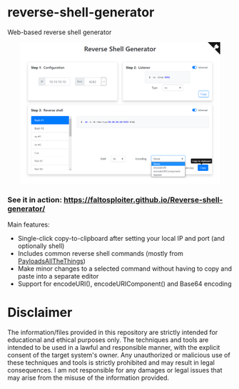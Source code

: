 # reverse-shell-generator
Web-based reverse shell generator

<div align="center">
    <a href="https://github.com/JINSPLOITER/Reverse-shell-generator/blob/main/docs/screenshot.png/">
        <img src="docs/screenshot.png?raw=true" width="450" alt="Screenshot" />
    </a>
</div>

### See it in action: https://faltosploiter.github.io/Reverse-shell-generator/


Main features:

* Single-click copy-to-clipboard after setting your local IP and port (and optionally shell)
* Includes common reverse shell commands (mostly from [PayloadsAllTheThings](https://github.com/swisskyrepo/PayloadsAllTheThings/blob/master/Methodology%20and%20Resources/Reverse%20Shell%20Cheatsheet.md))
* Make minor changes to a selected command without having to copy and paste into a separate editor
* Support for encodeURI(), encodeURIComponent() and Base64 encoding

# Disclaimer 
The information/files provided in this repository are strictly intended for educational and ethical purposes only. The techniques and tools are intended to be used in a lawful and responsible manner, with the explicit consent of the target system's owner. Any unauthorized or malicious use of these techniques and tools is strictly prohibited and may result in legal consequences. I am not responsible for any damages or legal issues that may arise from the misuse of the information provided.
